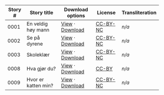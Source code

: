 Story #  | Story title | Download options | License | Transliteration
-------- | ----------- | ---------------- | ------- | ---------------
0001 | En veldig høy mann | [View](https://github.com/global-asp/global-asp/blob/master/no/0001_en-veldig-høy-mann.pdf) · [Download](https://github.com/global-asp/global-asp/raw/master/no/0001_en-veldig-høy-mann.pdf) | [CC-BY-NC](http://creativecommons.org/licenses/by-nc/3.0/) | _n/a_
0002 | Se på dyrene | [View](https://github.com/global-asp/global-asp/blob/master/no/0002_se-på-dyrene.pdf) · [Download](https://github.com/global-asp/global-asp/raw/master/no/0002_se-på-dyrene.pdf) | [CC-BY-NC](http://creativecommons.org/licenses/by-nc/3.0/) | _n/a_
0003 | Skoleklær | [View](https://github.com/global-asp/global-asp/blob/master/no/0003_skoleklær.pdf) · [Download](https://github.com/global-asp/global-asp/raw/master/no/0003_skoleklær.pdf) | [CC-BY-NC](http://creativecommons.org/licenses/by-nc/3.0/) | _n/a_
0008 | Hva gjør du? | [View](https://github.com/global-asp/global-asp/blob/master/no/0008_hva-gjør-du.pdf) · [Download](https://github.com/global-asp/global-asp/raw/master/no/0008_hva-gjør-du.pdf) | [CC-BY](https://creativecommons.org/licenses/by/3.0/) | _n/a_
0009 | Hvor er katten min? | [View](https://github.com/global-asp/global-asp/blob/master/no/0009_hvor-er-katten-min.pdf) · [Download](https://github.com/global-asp/global-asp/raw/master/no/0009_hvor-er-katten-min.pdf) | [CC-BY-NC](http://creativecommons.org/licenses/by-nc/3.0/) | _n/a_
